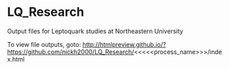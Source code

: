# LQ_Research

Output files for Leptoquark studies at Northeastern University

To view file outputs, goto: http://htmlpreview.github.io/?https://github.com/nickh2000/LQ_Research/<<<<<process_name>>>/index.html
